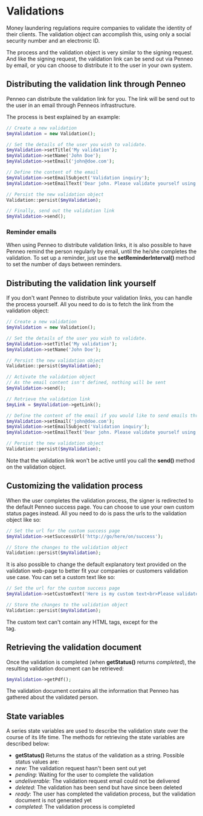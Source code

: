 # Validations
Money laundering regulations require companies to validate the identity of their clients. The validation object can accomplish this, using only a social security number and an electronic ID.

The process and the validation object is very similar to the signing request. And like the signing request, the validation link can be send out via Penneo by email, or you can choose to distribute it to the user in your own system.

## Distributing the validation link through Penneo
Penneo can distribute the validation link for you. The link will be send out to the user in an email through Penneos infrastructure.

The process is best explained by an example:

```php
// Create a new validation
$myValidation = new Validation();

// Set the details of the user you wish to validate.
$myValidation->setTitle('My validation');
$myValidation->setName('John Doe');
$myValidation->setEmail('john@doe.com');

// Define the content of the email
$myValidation->setEmailSubject('Validation inquiry');
$myValidation->setEmailText('Dear john. Please validate yourself using this link.');

// Persist the new validation object
Validation::persist($myValidation);

// Finally, send out the validation link
$myValidation->send();
```

### Reminder emails
When using Penneo to distribute validation links, it is also possible to have Penneo remind the person regularly by email, until the he/she completes the validation. To set up a reminder, just use the __setReminderInterval()__ method to set the number of days between reminders.

## Distributing the validation link yourself
If you don't want Penneo to distribute your validation links, you can handle the process yourself. All you need to do is to fetch the link from the validation object:

```php
// Create a new validation
$myValidation = new Validation();

// Set the details of the user you wish to validate.
$myValidation->setTitle('My validation');
$myValidation->setName('John Doe');

// Persist the new validation object
Validation::persist($myValidation);

// Activate the validation object
// As the email content isn't defined, nothing will be sent
$myValidation->send();

// Retrieve the validation link
$myLink = $myValidation->getLink();

// Define the content of the email if you would like to send emails through Penneo as well
$myValidation->setEmail('john@doe.com');
$myValidation->setEmailSubject('Validation inquiry');
$myValidation->setEmailText('Dear john. Please validate yourself using this link.');

// Persist the new validation object
Validation::persist($myValidation);

```

Note that the validation link won't be active until you call the __send()__ method on the validation object.

## Customizing the validation process
When the user completes the validation process, the signer is redirected to the default Penneo success page. You can choose to use your own custom status pages instead. All you need to do is pass the urls to the validation object like so:

```php
// Set the url for the custom success page
$myValidation->setSuccessUrl('http://go/here/on/success');

// Store the changes to the validation object
Validation::persist($myValidation);
```

It is also possible to change the default explanatory text provided on the validation web-page to better fit your companies or customers validation use case. You can set a custom text like so:

```php
// Set the url for the custom success page
$myValidation->setCustomText('Here is my custom text<br>Please validate yourself!');

// Store the changes to the validation object
Validation::persist($myValidation);
```

The custom text can't contain any HTML tags, except for the <br> tag.


## Retrieving the validation document
Once the validation is completed (when __getStatus()__ returns _completed_), the resulting validation document can be retrieved:

```php
$myValidation->getPdf();
```

The validation document contains all the information that Penneo has gathered about the validated person.

## State variables
A series state variables are used to describe the validation state over the course of its life time. The methods for retrieving the state variables are described below:

* __getStatus()__
Returns the status of the validation as a string. Possible status values are:
 * _new_: The validation request hasn't been sent out yet
 * _pending_: Waiting for the user to complete the validation
 * _undeliverable_: The validation request email could not be delivered
 * _deleted_: The validation has been send but have since been deleted
 * _ready_: The user has completed the validation process, but the validation document is not generated yet
 * _completed_: The validation process is completed

